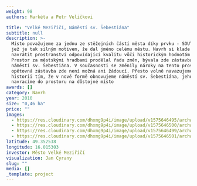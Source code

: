 ```yaml
---
weight: 98
authors: Markéta a Petr Veličkovi

title: "Velké Meziříčí, Náměstí sv. Šebestiána"
subtitle: null
description: >-
  Místo považujeme za jednu ze stěžejních částí města díky prvku - SOUTOKU ŘEK -
  jež je tak silným motivem, že dal jméno celému městu. Navrh si klade za cíl
  navrátit prostranství odpovídající kvalitu vůči historickým hodnotám místa.
  Prostor za městskými hradbami prodělal řadu změn, bývala zde zástavba a
  náměstí sv. Šebestiána. V současnosti se změnily nároky na tento prostor,
  opětovná zástavba zde není možná ani žádoucí. Přesto volně navazujeme na
  historii tím, že v nové formě obnovujeme náměstí sv. Šebestiána, jehož sochu
  navracíme do prostoru na důstojné místo
awards: []
category: Navrh
year: 2010
size: "0,46 ha"
price: ""
images:
  - https://res.cloudinary.com/dhxmg9p4i/image/upload/v1575646495/archweb/Kopie_-_1_FINAbez0002_copy_uprav2_s2myry.jpg
  - https://res.cloudinary.com/dhxmg9p4i/image/upload/v1575646500/archweb/Kopie_-_4_FINAbez0003_copy_uxlef1.jpg
  - https://res.cloudinary.com/dhxmg9p4i/image/upload/v1575646499/archweb/Kopie_-_3_FINAbez0004_copy_oxwuw4.jpg
  - https://res.cloudinary.com/dhxmg9p4i/image/upload/v1575646501/archweb/Kopie_-_2_FINAbez0007_copy_pfszxe.jpg
latitude: 49.352538
longitude: 16.015303
investor: Město Velké Meziříčí
visualization: Jan Cyrany
slug: ""
media: []
_template: project
---
```

